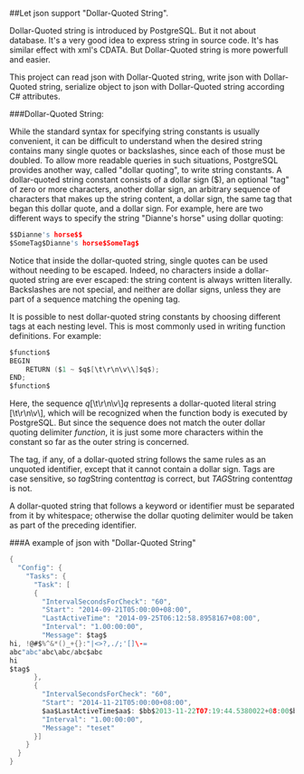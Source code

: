 ##Let json support "Dollar-Quoted String". 

Dollar-Quoted string is introduced by PostgreSQL. But it not about database. It's a very good idea to express string in source code.
It's has similar effect with xml's CDATA. But Dollar-Quoted string is more powerfull and easier. 

This project can read json with Dollar-Quoted string, write json with Dollar-Quoted string, serialize object to  json with Dollar-Quoted string according C# attributes.

###Dollar-Quoted String:

While the standard syntax for specifying string constants is usually convenient, it can be difficult to understand when the desired string contains many single quotes or backslashes, since each of those must be doubled. To allow more readable queries in such situations, PostgreSQL provides another way, called "dollar quoting", to write string constants. A dollar-quoted string constant consists of a dollar sign ($), an optional "tag" of zero or more characters, another dollar sign, an arbitrary sequence of characters that makes up the string content, a dollar sign, the same tag that began this dollar quote, and a dollar sign. For example, here are two different ways to specify the string "Dianne's horse" using dollar quoting:

```c
$$Dianne's horse$$
$SomeTag$Dianne's horse$SomeTag$
```

Notice that inside the dollar-quoted string, single quotes can be used without needing to be escaped. Indeed, no characters inside a dollar-quoted string are ever escaped: the string content is always written literally. Backslashes are not special, and neither are dollar signs, unless they are part of a sequence matching the opening tag.

It is possible to nest dollar-quoted string constants by choosing different tags at each nesting level. This is most commonly used in writing function definitions. For example:

```c
$function$
BEGIN
    RETURN ($1 ~ $q$[\t\r\n\v\\]$q$);
END;
$function$
```

Here, the sequence $q$[\t\r\n\v\\]$q$ represents a dollar-quoted literal string [\t\r\n\v\\], which will be recognized when the function body is executed by PostgreSQL. But since the sequence does not match the outer dollar quoting delimiter $function$, it is just some more characters within the constant so far as the outer string is concerned.

The tag, if any, of a dollar-quoted string follows the same rules as an unquoted identifier, except that it cannot contain a dollar sign. Tags are case sensitive, so $tag$String content$tag$ is correct, but $TAG$String content$tag$ is not.

A dollar-quoted string that follows a keyword or identifier must be separated from it by whitespace; otherwise the dollar quoting delimiter would be taken as part of the preceding identifier.

###A example of json with "Dollar-Quoted String"

```c
{
  "Config": {
    "Tasks": {
      "Task": [ 
      {
        "IntervalSecondsForCheck": "60",
        "Start": "2014-09-21T05:00:00+08:00",
        "LastActiveTime": "2014-09-25T06:12:58.8958167+08:00",
        "Interval": "1.00:00:00",
        "Message": $tag$
hi, !@#$%^&*()_+{}:"|<>?,./;'[]\-=
abc"abc"abc\abc/abc$abc
hi
$tag$
      },
      {
        "IntervalSecondsForCheck": "60",
        "Start": "2014-11-21T05:00:00+08:00",
        $aa$LastActiveTime$aa$: $bb$2013-11-22T07:19:44.5380022+08:00$bb$,
        "Interval": "1.00:00:00",
        "Message": "teset"
      }]
    }
  }   
}
```